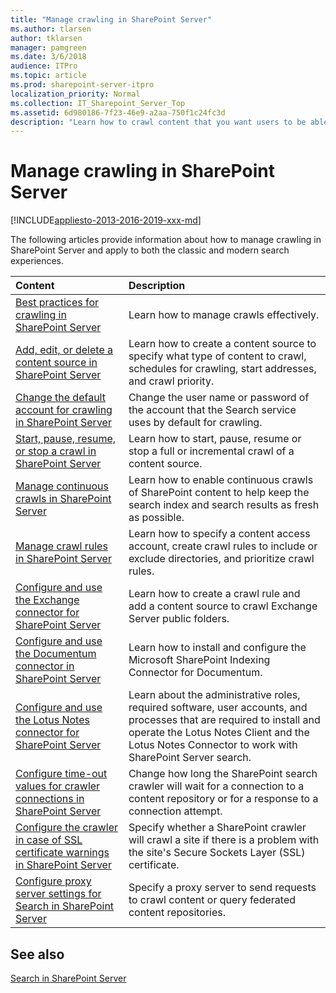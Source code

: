 ```yaml
---
title: "Manage crawling in SharePoint Server"
ms.author: tlarsen
author: tklarsen
manager: pamgreen
ms.date: 3/6/2018
audience: ITPro
ms.topic: article
ms.prod: sharepoint-server-itpro
localization_priority: Normal
ms.collection: IT_Sharepoint_Server_Top
ms.assetid: 6d980186-7f23-46e9-a2aa-750f1c24fc3d
description: "Learn how to crawl content that you want users to be able to search for in SharePoint Server."
---
```


# Manage crawling in SharePoint Server

[!INCLUDE[appliesto-2013-2016-2019-xxx-md](../includes/appliesto-2013-2016-2019-xxx-md.md)] 
  
The following articles provide information about how to manage crawling in SharePoint Server and apply to both the classic and modern search experiences.
  


|                                                                  **Content**                                                                   |                                                                                                      **Description**                                                                                                       |
| :--------------------------------------------------------------------------------------------------------------------------------------------- | :------------------------------------------------------------------------------------------------------------------------------------------------------------------------------------------------------------------------- |
| [Best practices for crawling in SharePoint Server](best-practices-for-crawling.md)                                                             | Learn how to manage crawls effectively.                                                                                                                                                                                    |
| [Add, edit, or delete a content source in SharePoint Server](add-edit-or-delete-a-content-source.md)                                           | Learn how to create a content source to specify what type of content to crawl, schedules for crawling, start addresses, and crawl priority.                                                                                |
| [Change the default account for crawling in SharePoint Server](change-the-default-account-for-crawling.md)                                     | Change the user name or password of the account that the Search service uses by default for crawling.                                                                                                                      |
| [Start, pause, resume, or stop a crawl in SharePoint Server](start-pause-resume-or-stop-a-crawl.md)                                            | Learn how to start, pause, resume or stop a full or incremental crawl of a content source.                                                                                                                                 |
| [Manage continuous crawls in SharePoint Server](manage-continuous-crawls.md)                                                                   | Learn how to enable continuous crawls of SharePoint content to help keep the search index and search results as fresh as possible.                                                                                         |
| [Manage crawl rules in SharePoint Server](manage-crawl-rules.md)                                                                               | Learn how to specify a content access account, create crawl rules to include or exclude directories, and prioritize crawl rules.                                                                                           |
| [Configure and use the Exchange connector for SharePoint Server](configure-and-use-the-exchange-connector.md)                                  | Learn how to create a crawl rule and add a content source to crawl Exchange Server public folders.                                                                                                                         |
| [Configure and use the Documentum connector in SharePoint Server](configure-and-use-the-documentum-connector.md)                               | Learn how to install and configure the Microsoft SharePoint Indexing Connector for Documentum.                                                                                                                             |
| [Configure and use the Lotus Notes connector for SharePoint Server](configure-and-use-the-lotus-notes-connector.md)                            | Learn about the administrative roles, required software, user accounts, and processes that are required to install and operate the Lotus Notes Client and the Lotus Notes Connector to work with SharePoint Server search. |
| [Configure time-out values for crawler connections in SharePoint Server](configure-time-out-values-for-crawler-connections.md)                 | Change how long the SharePoint search crawler will wait for a connection to a content repository or for a response to a connection attempt.                                                                                |
| [Configure the crawler in case of SSL certificate warnings in SharePoint Server](configure-the-crawler-in-case-of-ssl-certificate-warnings.md) | Specify whether a SharePoint crawler will crawl a site if there is a problem with the site's Secure Sockets Layer (SSL) certificate.                                                                                       |
| [Configure proxy server settings for Search in SharePoint Server](configure-proxy-server-settings-for-search.md)                               | Specify a proxy server to send requests to crawl content or query federated content repositories.                                                                                                                          |
   
## See also

[Search in SharePoint Server](https://go.microsoft.com/fwlink/p/?LinkID=261554)

